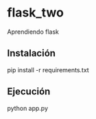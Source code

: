 # flask_two
Aprendiendo flask


## Instalación

pip install -r requirements.txt


## Ejecución

python app.py


